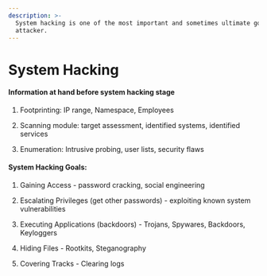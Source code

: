```yaml
---
description: >-
  System hacking is one of the most important and sometimes ultimate goal of an
  attacker.
---
```


# System Hacking

#### Information at hand before system hacking stage

1. Footprinting: IP range, Namespace, Employees

2. Scanning module: target assessment, identified systems, identified services

3. Enumeration: Intrusive probing, user lists, security flaws



#### System Hacking Goals: 

1. Gaining Access - password cracking, social engineering

2. Escalating Privileges \(get other passwords\) - exploiting known system vulnerabilities

3. Executing Applications \(backdoors\) - Trojans, Spywares, Backdoors, Keyloggers

4. Hiding Files - Rootkits, Steganography

5. Covering Tracks - Clearing logs





